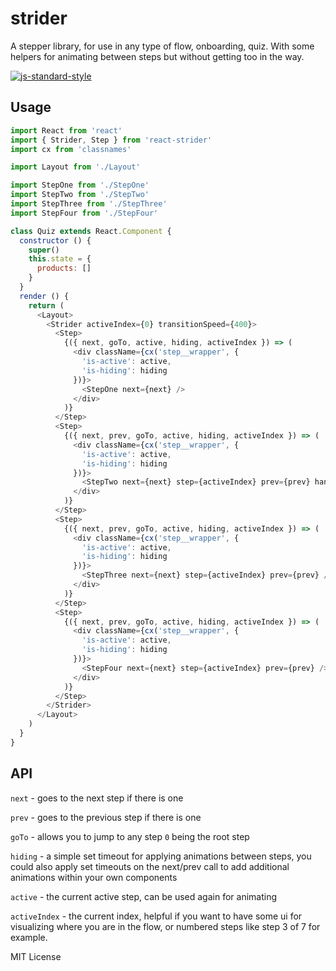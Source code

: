 # strider

A stepper library, for use in any type of flow, onboarding, quiz. With some helpers for animating between steps but without getting too in the way.

[![js-standard-style](https://cdn.rawgit.com/feross/standard/master/badge.svg)](http://standardjs.com)

## Usage

```javascript
import React from 'react'
import { Strider, Step } from 'react-strider'
import cx from 'classnames'

import Layout from './Layout'

import StepOne from './StepOne'
import StepTwo from './StepTwo'
import StepThree from './StepThree'
import StepFour from './StepFour'

class Quiz extends React.Component {
  constructor () {
    super()
    this.state = {
      products: []
    }
  }
  render () {
    return (
      <Layout>
        <Strider activeIndex={0} transitionSpeed={400}>
          <Step>
            {({ next, goTo, active, hiding, activeIndex }) => (
              <div className={cx('step__wrapper', {
                'is-active': active,
                'is-hiding': hiding
              })}>
                <StepOne next={next} />
              </div>
            )}
          </Step>
          <Step>
            {({ next, prev, goTo, active, hiding, activeIndex }) => (
              <div className={cx('step__wrapper', {
                'is-active': active,
                'is-hiding': hiding
              })}>
                <StepTwo next={next} step={activeIndex} prev={prev} handleProduct={(i) => this.setState({product: i})} />
              </div>
            )}
          </Step>
          <Step>
            {({ next, prev, goTo, active, hiding, activeIndex }) => (
              <div className={cx('step__wrapper', {
                'is-active': active,
                'is-hiding': hiding
              })}>
                <StepThree next={next} step={activeIndex} prev={prev} />
              </div>
            )}
          </Step>
          <Step>
            {({ next, prev, goTo, active, hiding, activeIndex }) => (
              <div className={cx('step__wrapper', {
                'is-active': active,
                'is-hiding': hiding
              })}>
                <StepFour next={next} step={activeIndex} prev={prev} />
              </div>
            )}
          </Step>
        </Strider>
      </Layout>
    )
  }
}

```

## API

`next` - goes to the next step if there is one

`prev` - goes to the previous step if there is one

`goTo` - allows you to jump to any step `0` being the root step

`hiding` - a simple set timeout for applying animations between steps, you could also apply set timeouts on the next/prev call to add additional animations within your own components

`active` - the current active step, can be used again for animating

`activeIndex` - the current index, helpful if you want to have some ui for visualizing where you are in the flow, or numbered steps like step 3 of 7 for example.



MIT License
